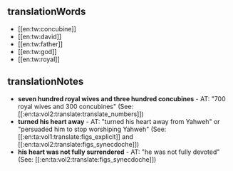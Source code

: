 ## translationWords

* [[en:tw:concubine]]
* [[en:tw:david]]
* [[en:tw:father]]
* [[en:tw:god]]
* [[en:tw:royal]]

## translationNotes

* **seven hundred royal wives and three hundred concubines** - AT: "700 royal wives and 300 concubines" (See: [[:en:ta:vol2:translate:translate_numbers]])
* **turned his heart away** - AT: "turned his heart away from Yahweh" or "persuaded him to stop worshiping Yahweh" (See: [[:en:ta:vol1:translate:figs_explicit]] and [[:en:ta:vol2:translate:figs_synecdoche]])
* **his heart was not fully surrendered** - AT: "he was not fully devoted" (See: [[:en:ta:vol2:translate:figs_synecdoche]])
